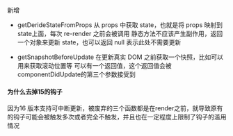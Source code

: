 新增
- getDerideStateFromProps
从 props 中获取 state，也就是将 props 映射到 state上面，每次 re-render 之前会被调用
静态方法不应该产生副作用，返回一个对象来更新 state，也可以返回 null 表示此处不需要更新

- getSnapshotBeforeUpdate
在更新真实 DOM 之前获取一个快照，比如可以用来获取滚动位置等
可以有一个返回值，这个返回值会被componentDidUpdate的第三个参数接受到

#### 为什么去掉15的钩子
因为16 版本支持可中断更新，被废弃的三个函数都是在render之前，就导致原有的钩子可能会被触发多次或者完全不触发，并且也在一定程度上限制了钩子的滥用情况
